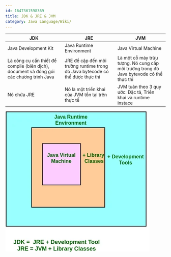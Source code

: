 ```yaml
---
id: 1647361598369
title: JDK & JRE & JVM
category: Java Language/Wiki/
---
```


| JDK| JRE| JVM|
| --- | --- | --- |
| Java Development Kit| Java Runtime Environment| Java Virtual Machine|
| Là công cụ cần thiết để compile (biên dịch), document và đóng gói các chương trình Java| JRE đề cập đến môi trường runtime trong đó Java bytecode có thể được thực thi| Là một cỗ máy trừu tượng. Nó cung cấp môi trường trong đó Java bytevode có thể thực thi|
|Nó chứa JRE|Nó là một triển khai của JVM tồn tại trên thực tế|JVM tuân theo 3 quy ước: Đặc tả, Triển khai và runtime instace|

![JDK_JRE_JVM.jpeg.webp](https://raw.githubusercontent.com/cuongphuong/memo_data/main/Images/1647068143987_JDK_JRE_JVM.jpeg.webp)